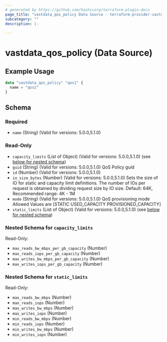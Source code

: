 ```yaml
---
# generated by https://github.com/hashicorp/terraform-plugin-docs
page_title: "vastdata_qos_policy Data Source - terraform-provider-vastdata"
subcategory: ""
description: |-
  
---
```


# vastdata_qos_policy (Data Source)



## Example Usage

```terraform
data "vastdata_qos_policy" "qos1" {
  name = "qos1"
}
```

<!-- schema generated by tfplugindocs -->
## Schema

### Required

- `name` (String) (Valid for versions: 5.0.0,5.1.0)

### Read-Only

- `capacity_limits` (List of Object) (Valid for versions: 5.0.0,5.1.0) (see [below for nested schema](#nestedatt--capacity_limits))
- `guid` (String) (Valid for versions: 5.0.0,5.1.0) QoS Policy guid
- `id` (Number) (Valid for versions: 5.0.0,5.1.0)
- `io_size_bytes` (Number) (Valid for versions: 5.0.0,5.1.0) Sets the size of IO for static and capacity limit definitions. The number of IOs per request is obtained by dividing request size by IO size. Default: 64K, Recommended range: 4K - 1M
- `mode` (String) (Valid for versions: 5.0.0,5.1.0) QoS provisioning mode Allowed Values are [STATIC USED_CAPACITY PROVISIONED_CAPACITY]
- `static_limits` (List of Object) (Valid for versions: 5.0.0,5.1.0) (see [below for nested schema](#nestedatt--static_limits))

<a id="nestedatt--capacity_limits"></a>
### Nested Schema for `capacity_limits`

Read-Only:

- `max_reads_bw_mbps_per_gb_capacity` (Number)
- `max_reads_iops_per_gb_capacity` (Number)
- `max_writes_bw_mbps_per_gb_capacity` (Number)
- `max_writes_iops_per_gb_capacity` (Number)


<a id="nestedatt--static_limits"></a>
### Nested Schema for `static_limits`

Read-Only:

- `max_reads_bw_mbps` (Number)
- `max_reads_iops` (Number)
- `max_writes_bw_mbps` (Number)
- `max_writes_iops` (Number)
- `min_reads_bw_mbps` (Number)
- `min_reads_iops` (Number)
- `min_writes_bw_mbps` (Number)
- `min_writes_iops` (Number)

